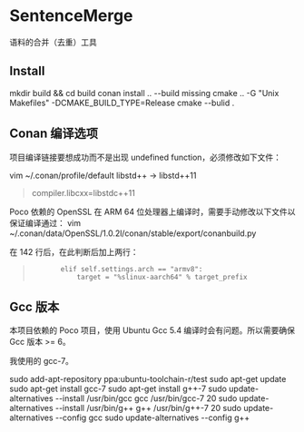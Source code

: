# SentenceMerge

语料的合并（去重）工具

## Install

mkdir build && cd build
conan install .. --build missing
cmake .. -G "Unix Makefiles" -DCMAKE_BUILD_TYPE=Release
cmake --bulid .

## Conan 编译选项

项目编译链接要想成功而不是出现 undefined function，必须修改如下文件：

vim ~/.conan/profile/default
libstd++ -> libstd++11
> compiler.libcxx=libstdc++11

Poco 依赖的 OpenSSL 在 ARM 64 位处理器上编译时，需要手动修改以下文件以保证编译通过：
vim ~/.conan/data/OpenSSL/1.0.2l/conan/stable/export/conanbuild.py

在 142 行后，在此判断后加上两行：
>            elif self.settings.arch == "armv8":
>                target = "%slinux-aarch64" % target_prefix

## Gcc 版本

本项目依赖的 Poco 项目，使用 Ubuntu Gcc 5.4 编译时会有问题。所以需要确保 Gcc 版本 >= 6。

我使用的 gcc-7。

sudo add-apt-repository ppa:ubuntu-toolchain-r/test
sudo apt-get update
sudo apt-get install gcc-7
sudo apt-get install g++-7
sudo update-alternatives --install /usr/bin/gcc gcc /usr/bin/gcc-7 20
sudo update-alternatives --install /usr/bin/g++ g++ /usr/bin/g++-7 20
sudo update-alternatives --config gcc
sudo update-alternatives --config g++
